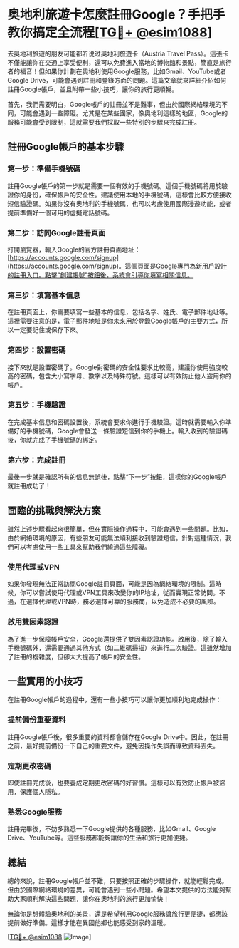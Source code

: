 # 奥地利旅遊卡怎麼註冊Google？手把手教你搞定全流程[[TG💪+ @esim1088](https://t.me/s/esim1088)]

去奥地利旅遊的朋友可能都听说过奥地利旅遊卡（Austria Travel Pass）。這張卡不僅能讓你在交通上享受便利，還可以免費進入當地的博物館和景點，簡直是旅行者的福音！但如果你計劃在奧地利使用Google服務，比如Gmail、YouTube或者Google Drive，可能會遇到註冊和登錄方面的問題。這篇文章就來詳細介紹如何註冊Google帳戶，並且附帶一些小技巧，讓你的旅行更順暢。

首先，我們需要明白，Google帳戶的註冊並不是難事，但由於國際網絡環境的不同，可能會遇到一些障礙。尤其是在某些國家，像奧地利這樣的地區，Google的服務可能會受到限制，這就需要我們採取一些特別的步驟來完成註冊。

## 註冊Google帳戶的基本步驟

### 第一步：準備手機號碼

註冊Google帳戶的第一步就是需要一個有效的手機號碼。這個手機號碼將用於驗證你的身份，確保帳戶的安全性。建議使用本地的手機號碼，這樣會比較方便接收短信驗證碼。如果你沒有奧地利的手機號碼，也可以考慮使用國際漫遊功能，或者提前準備好一個可用的虛擬電話號碼。

### 第二步：訪問Google註冊頁面

打開瀏覽器，輸入Google的官方註冊頁面地址：[https://accounts.google.com/signup](https://accounts.google.com/signup)。這個頁面是Google專門為新用戶設計的註冊入口。點擊“創建帳號”按鈕後，系統會引導你填寫相關信息。

### 第三步：填寫基本信息

在註冊頁面上，你需要填寫一些基本的信息，包括名字、姓氏、電子郵件地址等。這裡需要注意的是，電子郵件地址是你未來用於登錄Google帳戶的主要方式，所以一定要記住或保存下來。

### 第四步：設置密碼

接下來就是設置密碼了。Google對密碼的安全性要求比較高，建議你使用強度較高的密碼，包含大小寫字母、數字以及特殊符號。這樣可以有效防止他人盜用你的帳戶。

### 第五步：手機驗證

在完成基本信息和密碼設置後，系統會要求你進行手機驗證。這時就需要輸入你準備好的手機號碼，Google會發送一條驗證短信到你的手機上。輸入收到的驗證碼後，你就完成了手機號碼的綁定。

### 第六步：完成註冊

最後一步就是確認所有的信息無誤後，點擊“下一步”按鈕，這樣你的Google帳戶就註冊成功了！

## 面臨的挑戰與解決方案

雖然上述步驟看起來很簡單，但在實際操作過程中，可能會遇到一些問題。比如，由於網絡環境的原因，有些朋友可能無法順利接收到驗證短信。針對這種情況，我們可以考慮使用一些工具來幫助我們繞過這些障礙。

### 使用代理或VPN

如果你發現無法正常訪問Google註冊頁面，可能是因為網絡環境的限制。這時候，你可以嘗試使用代理或VPN工具來改變你的IP地址，從而實現正常訪問。不過，在選擇代理或VPN時，務必選擇可靠的服務商，以免造成不必要的風險。

### 啟用雙因素認證

為了進一步保障帳戶安全，Google還提供了雙因素認證功能。啟用後，除了輸入手機號碼外，還需要通過其他方式（如二維碼掃描）來進行二次驗證。這雖然增加了註冊的複雜度，但卻大大提高了帳戶的安全性。

## 一些實用的小技巧

在註冊Google帳戶的過程中，還有一些小技巧可以讓你更加順利地完成操作：

### 提前備份重要資料

註冊Google帳戶後，很多重要的資料都會儲存在Google Drive中。因此，在註冊之前，最好提前備份一下自己的重要文件，避免因操作失誤而導致資料丟失。

### 定期更改密碼

即使註冊完成後，也要養成定期更改密碼的好習慣。這樣可以有效防止帳戶被盜用，保護個人隱私。

### 熟悉Google服務

註冊完畢後，不妨多熟悉一下Google提供的各種服務，比如Gmail、Google Drive、YouTube等。這些服務都能夠讓你的生活和旅行更加便捷。

## 總結

總的來說，註冊Google帳戶並不難，只要按照正確的步驟操作，就能輕鬆完成。但由於國際網絡環境的差異，可能會遇到一些小問題。希望本文提供的方法能夠幫助大家順利解決這些問題，讓你在奧地利的旅行更加愉快！

無論你是想體驗奧地利的美景，還是希望利用Google服務讓旅行更便捷，都應該提前做好準備。這樣才能在異國他鄉也能感受到家的溫暖。

[[TG💪+ @esim1088](https://t.me/s/esim1088) ![Image](https://i.postimg.cc/4NQfJmqS/Snipaste-2025-05-13-00-14-12.png)]